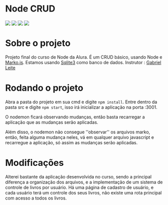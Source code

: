<h1>Node CRUD</h1>
<img src="./img/1" align="center"></img>
<img src="./img/2" align="center"></img>
<img src="./img/3" align="center"></img>
<img src="./img/4" align="center"></img>

# Sobre o projeto

Projeto final do curso de Node da Alura.
É um CRUD básico, usando Node e <a href="https://markojs.com/">Marko.js</a>.
Estamos usando <a href="https://www.sqlitetutorial.net/sqlite-nodejs/">Sqlite3</a> como banco de dados.
Instrutor : <a href="https://github.com/gabrielleite">Gabriel Leite</a>

# Rodando o projeto

Abra a pasta do projeto em sua cmd e digite ```` npm install ````.
Entre dentro da pasta src e digite ```` npm start ````, isso irá inicializar
a aplicação na porta :3001. 

O nodemon ficará observando mudanças, então basta recarregar a aplicação que as mudanças serão aplicadas.

Além disso, o nodemon não consegue ''observar'' os arquivos marko, então, feita alguma mudança neles, vá em qualquer arquivo javascript e recarregue a aplicação, só assim as mudanças serão aplicadas.

# Modificações

Alterei bastante da aplicação desenvolvida no curso, sendo a principal diferença a organização dos arquivos, e a implementação de um sistema de controle de livros por usuário.
Há uma página de cadastro de usuário, e cada usuário terá um controle dos seus livros, não existe uma rota principal com acesso a todos os livros.
